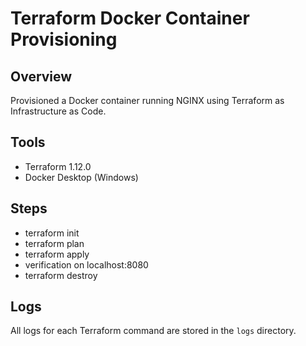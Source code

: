 # Terraform Docker Container Provisioning

## Overview
Provisioned a Docker container running NGINX using Terraform as Infrastructure as Code.

## Tools
- Terraform 1.12.0
- Docker Desktop (Windows)

## Steps
- terraform init
- terraform plan
- terraform apply
- verification on localhost:8080
- terraform destroy

## Logs
All logs for each Terraform command are stored in the `logs` directory.

